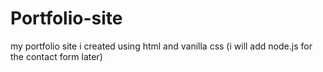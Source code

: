 # Portfolio-site
my portfolio site i created using html and vanilla css (i will add node.js for the contact form later)
